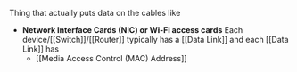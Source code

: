 Thing that actually puts data on the cables like
  - **Network Interface Cards (NIC) or Wi-Fi access cards**
    Each device/[[Switch]]/[[Router]] typically has 
    a [[Data Link]] and each [[Data Link]] has
    - [[Media Access Control (MAC) Address]]
